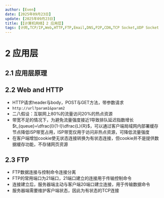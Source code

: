 ```yaml
---
author: [Even]
date: [2025年09月23日]
update: [2025年09月23日]
title: [【计算机网络】2 应用层]
tags: [计网,TCP/IP,Web,HTTP,FTP,Email,DNS,P2P,CDN,TCP Socket,UDP Socket]
---
```


# 2 应用层
## 2.1 应用层原理

## 2.2 Web and HTTP
- HTTP请求header与body，POST与GET方法，带参数请求
- `http://url?param1&param2`
- 二八假设：互联网上80%的流量访问20%的热点资源
- 带宽不足的情况下，为避免流量强度接近1导致排队延迟指数增长$t_{queue}=\dfrac{I}{1-I}\dfrac{L}{R}$，可以通过客户端局域网内部署缓存节点降低ISP带宽占用，ISP带宽仅用于访问非热点资源，可降低流量强度
- 在客户端增加cookie使无状态连接转换为有状态连接，但cookie并不是提供数据缓存功能，不存储网页资源

## 2.3 FTP
- FTP数据连接与控制命令连接分离
- FTP的常用端口为21端口，21端口建立的连接用于传输控制命令
- 连接建立后，服务器端主动与客户端20端口建立连接，用于传输数据命令
- 服务器端需要维护客户端状态，因此为有状态的TCP连接
